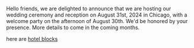 Hello friends, we are delighted to announce that we are hosting our wedding ceremony and reception on August 31st, 2024 in Chicago, with a welcome party on the afternoon of August 30th. We'd be honored by your presence. More details to come in the coming months. 


here are [hotel blocks](/hotel_block.md)
